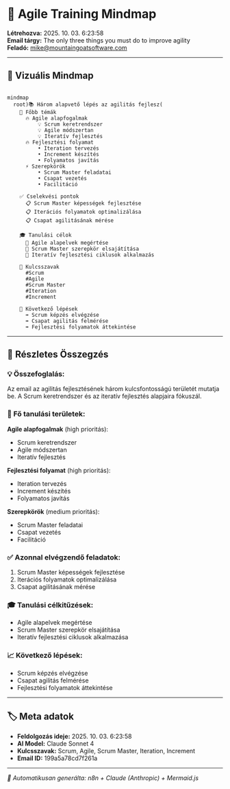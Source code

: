 
# 📧 Agile Training Mindmap
**Létrehozva:** 2025. 10. 03. 6:23:58  
**Email tárgy:** The only three things you must do to improve agility  
**Feladó:** mike@mountaingoatsoftware.com  

---

## 🧠 Vizuális Mindmap

```mermaid

mindmap
  root)📚 Három alapvető lépés az agilitás fejlesz(
    🎯 Főbb témák
      🔥 Agile alapfogalmak
          💡 Scrum keretrendszer
          💡 Agile módszertan
          💡 Iteratív fejlesztés
      🔥 Fejlesztési folyamat
          • Iteration tervezés
          • Increment készítés
          • Folyamatos javítás
      ⚡ Szerepkörök
          • Scrum Master feladatai
          • Csapat vezetés
          • Facilitáció
    
    ✅ Cselekvési pontok
      📋 Scrum Master képességek fejlesztése
      📋 Iterációs folyamatok optimalizálása
      📋 Csapat agilitásának mérése
    
    🎓 Tanulási célok
      🎯 Agile alapelvek megértése
      🎯 Scrum Master szerepkör elsajátítása
      🎯 Iteratív fejlesztési ciklusok alkalmazás
    
    🔑 Kulcsszavak  
      #Scrum
      #Agile
      #Scrum Master
      #Iteration
      #Increment
    
    📅 Következő lépések
      ➡️ Scrum képzés elvégzése
      ➡️ Csapat agilitás felmérése
      ➡️ Fejlesztési folyamatok áttekintése

```

---

## 📝 Részletes Összegzés

### 💡 Összefoglalás:
Az email az agilitás fejlesztésének három kulcsfontosságú területét mutatja be. A Scrum keretrendszer és az iteratív fejlesztés alapjaira fókuszál.

### 🎯 Fő tanulási területek:
**Agile alapfogalmak** (high prioritás):
- Scrum keretrendszer
- Agile módszertan
- Iteratív fejlesztés

**Fejlesztési folyamat** (high prioritás):
- Iteration tervezés
- Increment készítés
- Folyamatos javítás

**Szerepkörök** (medium prioritás):
- Scrum Master feladatai
- Csapat vezetés
- Facilitáció

### ✅ Azonnal elvégzendő feladatok:
1. Scrum Master képességek fejlesztése
2. Iterációs folyamatok optimalizálása
3. Csapat agilitásának mérése

### 🎓 Tanulási célkitűzések:
- Agile alapelvek megértése
- Scrum Master szerepkör elsajátítása
- Iteratív fejlesztési ciklusok alkalmazása

### 📈 Következő lépések:
- Scrum képzés elvégzése
- Csapat agilitás felmérése
- Fejlesztési folyamatok áttekintése

---

## 🏷️ Meta adatok
- **Feldolgozás ideje:** 2025. 10. 03. 6:23:58
- **AI Model:** Claude Sonnet 4
- **Kulcsszavak:** Scrum, Agile, Scrum Master, Iteration, Increment
- **Email ID:** 199a5a78cd7f261a

---
*🤖 Automatikusan generálta: n8n + Claude (Anthropic) + Mermaid.js*
